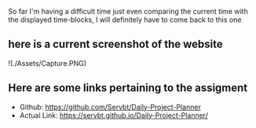 So far I'm having a difficult time just even comparing the current time with the displayed time-blocks, I will definitely have to come back to this one

## here is a current screenshot of the website

!(./Assets/Capture.PNG)


## Here are some links pertaining to the assigment

* Github: https://github.com/Servbt/Daily-Project-Planner
* Actual Link: https://servbt.github.io/Daily-Project-Planner/
